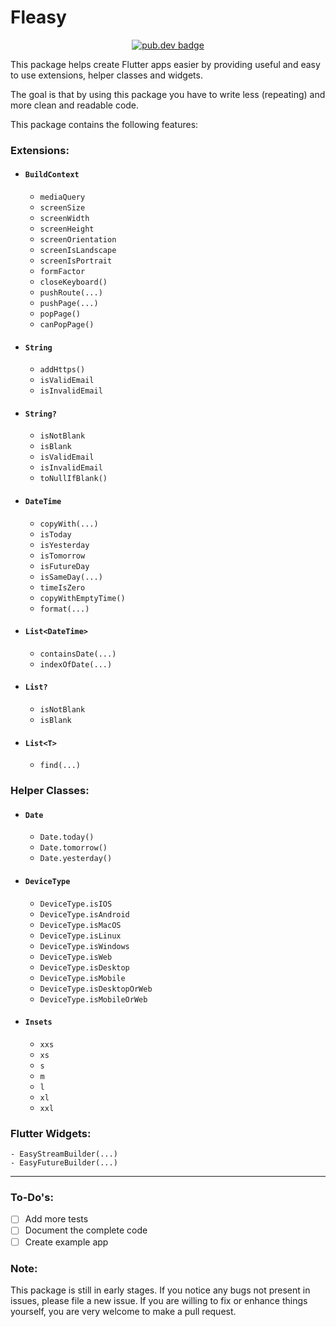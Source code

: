 # Fleasy

<p align="center">
<a href="https://pub.dev/packages/fleasy"><img src="https://img.shields.io/pub/v/fleasy?color=informational" alt="pub.dev badge"></a>
</p>


This package helps create Flutter apps easier by providing useful and easy to use extensions, helper classes and widgets.

The goal is that by using this package you have to write less (repeating) and more clean and readable code.

This package contains the following features:

### Extensions:
- #### `BuildContext`
    - `mediaQuery`
    - `screenSize`
    - `screenWidth`
    - `screenHeight`
    - `screenOrientation`
    - `screenIsLandscape`
    - `screenIsPortrait`
    - `formFactor`
    - `closeKeyboard()`
    - `pushRoute(...)`
    - `pushPage(...)`
    - `popPage()`
    - `canPopPage()`
    
- #### `String`
    - `addHttps()`
    - `isValidEmail`
    - `isInvalidEmail`
    
- #### `String?`
    - `isNotBlank`
    - `isBlank`
    - `isValidEmail`
    - `isInvalidEmail`
    - `toNullIfBlank()`

- #### `DateTime`
    - `copyWith(...)`
    - `isToday`
    - `isYesterday`
    - `isTomorrow`
    - `isFutureDay`
    - `isSameDay(...)`
    - `timeIsZero`
    - `copyWithEmptyTime()`
    - `format(...)`
    
- #### `List<DateTime>`
    - `containsDate(...)`
    - `indexOfDate(...)`
    
- #### `List?`
    - `isNotBlank`
    - `isBlank`

- #### `List<T>`
    - `find(...)`
        
        
### Helper Classes: 
- #### `Date`
    - `Date.today()`
    - `Date.tomorrow()`
    - `Date.yesterday()`
    
- #### `DeviceType`
    - `DeviceType.isIOS`
    - `DeviceType.isAndroid`
    - `DeviceType.isMacOS`
    - `DeviceType.isLinux`
    - `DeviceType.isWindows`
    - `DeviceType.isWeb`
    - `DeviceType.isDesktop`
    - `DeviceType.isMobile`
    - `DeviceType.isDesktopOrWeb`
    - `DeviceType.isMobileOrWeb`
    
- #### `Insets`
    - `xxs`
    - `xs`
    - `s`
    - `m`
    - `l`
    - `xl`
    - `xxl`
    
### Flutter Widgets: 
    - EasyStreamBuilder(...)
    - EasyFutureBuilder(...)
    
------

### To-Do's:
 - [ ] Add more tests
 - [ ] Document the complete code
 - [ ] Create example app
 
### Note:
This package is still in early stages.
If you notice any bugs not present in issues, please file a new issue. If you are willing to fix or enhance things yourself, you are very welcome to make a pull request.